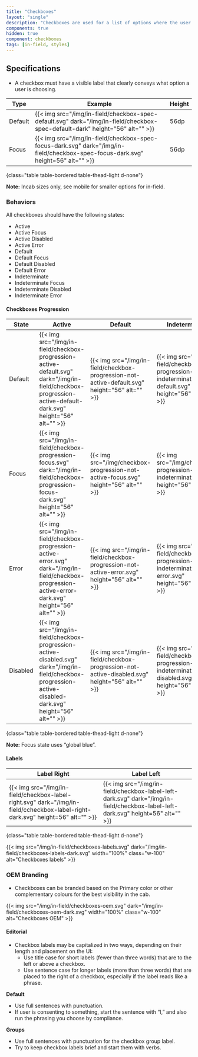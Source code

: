 ```yaml
---
title: "Checkboxes"
layout: "single"
description: "Checkboxes are used for a list of options where the user may select multiple options, including all or none."
components: true
hidden: true
component: checkboxes
tags: [in-field, styles]
---
```


## Specifications

- A checkbox must have a visible label that clearly conveys what option a user is choosing.

<!-- prettier-ignore-start -->
| Type      | Example                                                                            | Height |
|------------| ---------------------------------------------------------------------------------- | ------ |
| Default    | {{< img src="/img/in-field/checkbox-spec-default.svg" dark="/img/in-field/checkbox-spec-default-dark" height="56" alt="" >}} | 56dp   |
| Focus      | {{< img src="/img/in-field/checkbox-spec-focus-dark.svg" dark="/img/in-field/checkbox-spec-focus-dark.svg" height=56" alt="" >}} | 56dp   |

{class="table table-bordered table-thead-light d-none"}
<!-- prettier-ignore-end -->

**Note:** Incab sizes only, see mobile for smaller options for in-field.

### Behaviors

All checkboxes should have the following states:

- Active
- Active Focus
- Active Disabled
- Active Error
- Default
- Default Focus
- Default Disabled
- Default Error
- Indeterminate
- Indeterminate Focus
- Indeterminate Disabled
- Indeterminate Error

#### Checkboxes Progression
<!-- prettier-ignore-start -->
| State    | Active                                                                   | Default                                                                         | Indeterminate |
| -------- | ---------------------------------------------------------------------------------- | ---------------------------------------------------------------------------------- | ---------- |
| Default  | {{< img src="/img/in-field/checkbox-progression-active-default.svg" dark="/img/in-field/checkbox-progression-active-default-dark.svg" height="56" alt="" >}} | {{< img src="/img/in-field/checkbox-progression-not-active-default.svg" height="56" alt="" >}} | {{< img src="/img/in-field/checkbox-progression-indeterminate-default.svg" height="56" alt="" >}} |
| Focus    | {{< img src="/img/in-field/checkbox-progression-focus.svg" dark="/img/in-field/checkbox-progression-focus-dark.svg" height="56" alt="" >}} | {{< img src="/img/checkbox-progression-not-active-focus.svg" height="56" alt="" >}} | {{< img src="/img/checkbox-progression-indeterminate-focus" height="56" alt="" >}} |
| Error | {{< img src="/img/in-field/checkbox-progression-active-error.svg" dark="/img/in-field/checkbox-progression-active-error-dark.svg" height="56" alt="" >}} | {{< img src="/img/in-field/checkbox-progression-not-active-error.svg" height="56" alt="" >}} | {{< img src="/img/in-field/checkbox-progression-indeterminate-error.svg" height="56" alt="" >}} |
| Disabled | {{< img src="/img/in-field/checkbox-progression-active-disabled.svg" dark="/img/in-field/checkbox-progression-active-disabled-dark.svg" height="56" alt="" >}} | {{< img src="/img/in-field/checkbox-progression-not-active-disabled.svg" height="56" alt="" >}} | {{< img src="/img/in-field/checkbox-progression-indeterminate-disabled.svg" height="56" alt="" >}} |
{class="table table-bordered table-thead-light d-none"}
<!-- prettier-ignore-end -->

**Note:** Focus state uses “global blue”.

#### Labels
<!-- prettier-ignore-start -->
| Label Right   | Label Left                                                                           
|------------------------------------------------------| ---------------------------------------------------------------------------------- |
| {{< img src="/img/in-field/checkbox-label-right.svg" dark="/img/in-field/ccheckbox-label-right-dark.svg" height=56" alt="" >}}     | {{< img src="/img/in-field/checkbox-label-left-dark.svg" dark="/img/in-field/checkbox-label-left-dark.svg" height=56" alt="" >}} | 56dp   |

{class="table table-bordered table-thead-light d-none"}
<!-- prettier-ignore-end -->

{{< img src="/img/in-field/checkboxes-labels.svg" dark="/img/in-field/checkboxes-labels-dark.svg" width="100%" class="w-100" alt="Checkboxes labels" >}}

### OEM Branding

- Checkboxes can be branded based on the Primary color or other complementary colours for the best visibility in the cab.

{{< img src="/img/in-field/checkboxes-oem.svg" dark="/img/in-field/checkboxes-oem-dark.svg" width="100%" class="w-100" alt="Checkboxes OEM" >}}

#### Editorial

- Checkbox labels may be capitalized in two ways, depending on their length and placement on the UI:
  - Use title case for short labels (fewer than three words) that are to the left or above a checkbox.
  - Use sentence case for longer labels (more than three words) that are placed to the right of a checkbox, especially if the label reads like a phrase.

**Default**

- Use full sentences with punctuation.
- If user is consenting to something, start the sentence with “I,” and also run the phrasing you choose by compliance.

**Groups**

- Use full sentences with punctuation for the checkbox group label.
- Try to keep checkbox labels brief and start them with verbs.
